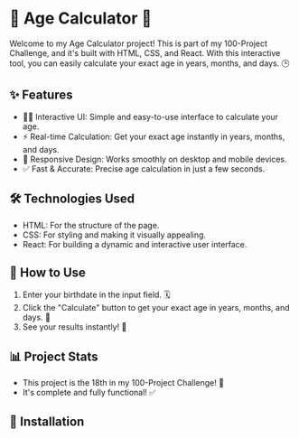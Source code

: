 # 🎉 Age Calculator 🎉

Welcome to my Age Calculator project! This is part of my 100-Project Challenge, and it's built with HTML, CSS, and React. With this interactive tool, you can easily calculate your exact age in years, months, and days. 🕒

## ✨ Features
- 🧑‍💻 Interactive UI: Simple and easy-to-use interface to calculate your age.
- ⚡ Real-time Calculation: Get your exact age instantly in years, months, and days.
- 📱 Responsive Design: Works smoothly on desktop and mobile devices.
- ✅ Fast & Accurate: Precise age calculation in just a few seconds.

## 🛠 Technologies Used
- HTML: For the structure of the page.
- CSS: For styling and making it visually appealing.
- React: For building a dynamic and interactive user interface.

## 🚀 How to Use
1. Enter your birthdate in the input field. 🗓️
2. Click the "Calculate" button to get your exact age in years, months, and days. 🎯
3. See your results instantly! 🥳

## 📊 Project Stats
- This project is the 18th in my 100-Project Challenge! 🎉
- It's complete and fully functional! ✅

## 🔧 Installation
